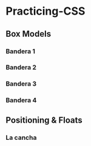 # Practicing-CSS
## Box Models
### Bandera 1
### Bandera 2
### Bandera 3
### Bandera 4
## Positioning & Floats
### La cancha
